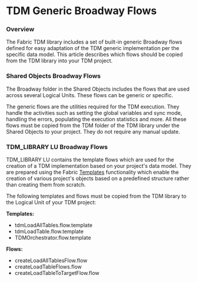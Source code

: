# TDM Generic Broadway Flows

### Overview

The Fabric TDM library includes a set of built-in generic Broadway flows defined for easy adaptation of the TDM generic implementation per the specific data model. This article describes which flows should be copied from the TDM library into your TDM project.

### Shared Objects Broadway Flows

The Broadway folder in the Shared Objects includes the flows that are used across several Logical Units. These flows can be generic or specific. 

The generic flows are the utilities required for the TDM execution. They handle the activities such as setting the global variables and sync mode, handling the errors, populating the execution statistics and more. All these flows must be copied from the TDM folder of the TDM library under the Shared Objects to your  project. They do not require any manual update.

### TDM_LIBRARY LU Broadway Flows

TDM_LIBRARY LU contains the template flows which are used for the creation of a TDM implementation based on your project's data model. They are prepared using the Fabric [Templates](/articles/35_templates/01_templates_overview.md) functionality which enable the creation of various project's objects based on a predefined structure rather than creating them from scratch. 

The following templates and flows must be copied from the TDM library to the Logical Unit of your TDM project:

**Templates:**

- tdmLoadAllTables.flow.template
- tdmLoadTable.flow.template
- TDMOrchestrator.flow.template

**Flows:**

- createLoadAllTablesFlow.flow 
- createLoadTableFlows.flow 
- createLoadTableToTargetFlow.flow







